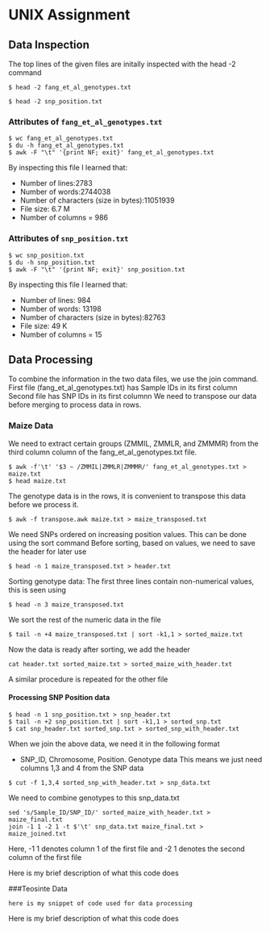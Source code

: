 # UNIX Assignment

## Data Inspection



The top lines of the given files are initally inspected with the head -2 command
```
$ head -2 fang_et_al_genotypes.txt

$ head -2 snp_position.txt
```

### Attributes of `fang_et_al_genotypes.txt`
```
$ wc fang_et_al_genotypes.txt
$ du -h fang_et_al_genotypes.txt
$ awk -F "\t" '{print NF; exit}' fang_et_al_genotypes.txt
```
By inspecting this file I learned that:

* Number of lines:2783
* Number of words:2744038
* Number of characters (size in bytes):11051939
* File size: 6.7 M
* Number of columns = 986

### Attributes of `snp_position.txt`

```
$ wc snp_position.txt
$ du -h snp_position.txt
$ awk -F "\t" '{print NF; exit}' snp_position.txt
```

By inspecting this file I learned that:
* Number of lines: 984
* Number of words: 13198
* Number of characters (size in bytes):82763
* File size: 49 K
* Number of columns = 15


## Data Processing
To combine the information in the two data files, we use the join command.
First file (fang_et_al_genotypes.txt) has Sample IDs in its first column
Second file has SNP IDs in its first columnn
We need to transpose our data before merging to process data in rows.

### Maize Data
We need to extract certain groups (ZMMIL, ZMMLR, and ZMMMR) from the third column column of the fang_et_al_genotypes.txt file.

```
$ awk -f'\t' '$3 ~ /ZMMIL|ZMMLR|ZMMMR/' fang_et_al_genotypes.txt > maize.txt
$ head maize.txt

```
The genotype data is in the rows, it is convenient to transpose this data before we process it.
```
$ awk -f transpose.awk maize.txt > maize_transposed.txt
```
We need SNPs ordered on increasing position values. This can be done using the sort command
Before sorting, based on values, we need to save the header for later use
```
$ head -n 1 maize_transposed.txt > header.txt
```
Sorting genotype data:
The first three lines contain non-numerical values, this is seen using 
```
$ head -n 3 maize_transposed.txt
```
We sort the rest of the numeric data in the file
```
$ tail -n +4 maize_transposed.txt | sort -k1,1 > sorted_maize.txt
```
Now the data is ready after sorting, we add the header 
```
cat header.txt sorted_maize.txt > sorted_maize_with_header.txt
```
A similar procedure is repeated for the other file


#### Processing SNP Position data
```
$ head -n 1 snp_position.txt > snp_header.txt
$ tail -n +2 snp_position.txt | sort -k1,1 > sorted_snp.txt
$ cat snp_header.txt sorted_snp.txt > sorted_snp_with_header.txt
```

When we join the above data, we need it in the following format
* SNP_ID, Chromosome, Position. Genotype data
This means we just need columns 1,3 and 4 from the SNP data
```
$ cut -f 1,3,4 sorted_snp_with_header.txt > snp_data.txt
```
We need to combine genotypes to this snp_data.txt
```
sed 's/Sample_ID/SNP_ID/' sorted_maize_with_header.txt > maize_final.txt
join -1 1 -2 1 -t $'\t' snp_data.txt maize_final.txt > maize_joined.txt
```
Here, -1 1 denotes column 1 of the first file and -2 1 denotes the second column of the first file




Here is my brief description of what this code does


###Teosinte Data

```
here is my snippet of code used for data processing
```

Here is my brief description of what this code does
